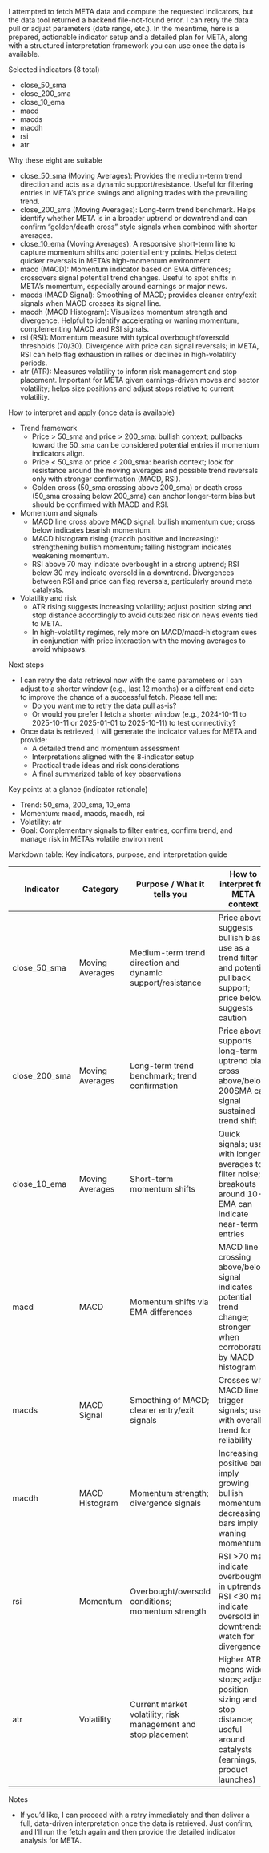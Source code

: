 I attempted to fetch META data and compute the requested indicators, but the data tool returned a backend file-not-found error. I can retry the data pull or adjust parameters (date range, etc.). In the meantime, here is a prepared, actionable indicator setup and a detailed plan for META, along with a structured interpretation framework you can use once the data is available.

Selected indicators (8 total)
- close_50_sma
- close_200_sma
- close_10_ema
- macd
- macds
- macdh
- rsi
- atr

Why these eight are suitable
- close_50_sma (Moving Averages): Provides the medium-term trend direction and acts as a dynamic support/resistance. Useful for filtering entries in META’s price swings and aligning trades with the prevailing trend.
- close_200_sma (Moving Averages): Long-term trend benchmark. Helps identify whether META is in a broader uptrend or downtrend and can confirm “golden/death cross” style signals when combined with shorter averages.
- close_10_ema (Moving Averages): A responsive short-term line to capture momentum shifts and potential entry points. Helps detect quicker reversals in META’s high-momentum environment.
- macd (MACD): Momentum indicator based on EMA differences; crossovers signal potential trend changes. Useful to spot shifts in META’s momentum, especially around earnings or major news.
- macds (MACD Signal): Smoothing of MACD; provides cleaner entry/exit signals when MACD crosses its signal line.
- macdh (MACD Histogram): Visualizes momentum strength and divergence. Helpful to identify accelerating or waning momentum, complementing MACD and RSI signals.
- rsi (RSI): Momentum measure with typical overbought/oversold thresholds (70/30). Divergence with price can signal reversals; in META, RSI can help flag exhaustion in rallies or declines in high-volatility periods.
- atr (ATR): Measures volatility to inform risk management and stop placement. Important for META given earnings-driven moves and sector volatility; helps size positions and adjust stops relative to current volatility.

How to interpret and apply (once data is available)
- Trend framework
  - Price > 50_sma and price > 200_sma: bullish context; pullbacks toward the 50_sma can be considered potential entries if momentum indicators align.
  - Price < 50_sma or price < 200_sma: bearish context; look for resistance around the moving averages and possible trend reversals only with stronger confirmation (MACD, RSI).
  - Golden cross (50_sma crossing above 200_sma) or death cross (50_sma crossing below 200_sma) can anchor longer-term bias but should be confirmed with MACD and RSI.
- Momentum and signals
  - MACD line cross above MACD signal: bullish momentum cue; cross below indicates bearish momentum.
  - MACD histogram rising (macdh positive and increasing): strengthening bullish momentum; falling histogram indicates weakening momentum.
  - RSI above 70 may indicate overbought in a strong uptrend; RSI below 30 may indicate oversold in a downtrend. Divergences between RSI and price can flag reversals, particularly around meta catalysts.
- Volatility and risk
  - ATR rising suggests increasing volatility; adjust position sizing and stop distance accordingly to avoid outsized risk on news events tied to META.
  - In high-volatility regimes, rely more on MACD/macd-histogram cues in conjunction with price interaction with the moving averages to avoid whipsaws.

Next steps
- I can retry the data retrieval now with the same parameters or I can adjust to a shorter window (e.g., last 12 months) or a different end date to improve the chance of a successful fetch. Please tell me:
  - Do you want me to retry the data pull as-is?
  - Or would you prefer I fetch a shorter window (e.g., 2024-10-11 to 2025-10-11 or 2025-01-01 to 2025-10-11) to test connectivity?
- Once data is retrieved, I will generate the indicator values for META and provide:
  - A detailed trend and momentum assessment
  - Interpretations aligned with the 8-indicator setup
  - Practical trade ideas and risk considerations
  - A final summarized table of key observations

Key points at a glance (indicator rationale)
- Trend: 50_sma, 200_sma, 10_ema
- Momentum: macd, macds, macdh, rsi
- Volatility: atr
- Goal: Complementary signals to filter entries, confirm trend, and manage risk in META’s volatile environment

Markdown table: Key indicators, purpose, and interpretation guide

| Indicator      | Category            | Purpose / What it tells you                                 | How to interpret for META context |
|----------------|---------------------|--------------------------------------------------------------|------------------------------------|
| close_50_sma   | Moving Averages     | Medium-term trend direction and dynamic support/resistance   | Price above suggests bullish bias; use as a trend filter and potential pullback support; price below suggests caution |
| close_200_sma  | Moving Averages     | Long-term trend benchmark; trend confirmation                   | Price above supports long-term uptrend bias; cross above/below 200SMA can signal sustained trend shift |
| close_10_ema   | Moving Averages     | Short-term momentum shifts                                    | Quick signals; use with longer averages to filter noise; breakouts around 10-EMA can indicate near-term entries |
| macd           | MACD                | Momentum shifts via EMA differences                             | MACD line crossing above/below signal indicates potential trend change; stronger when corroborated by MACD histogram |
| macds          | MACD Signal         | Smoothing of MACD; clearer entry/exit signals                   | Crosses with MACD line trigger signals; use with overall trend for reliability |
| macdh          | MACD Histogram      | Momentum strength; divergence signals                             | Increasing positive bars imply growing bullish momentum; decreasing bars imply waning momentum |
| rsi            | Momentum            | Overbought/oversold conditions; momentum strength                | RSI >70 may indicate overbought in uptrends; RSI <30 may indicate oversold in downtrends; watch for divergences |
| atr            | Volatility          | Current market volatility; risk management and stop placement    | Higher ATR means wider stops; adjust position sizing and stop distance; useful around catalysts (earnings, product launches) |

Notes
- If you’d like, I can proceed with a retry immediately and then deliver a full, data-driven interpretation once the data is retrieved. Just confirm, and I’ll run the fetch again and then provide the detailed indicator analysis for META.